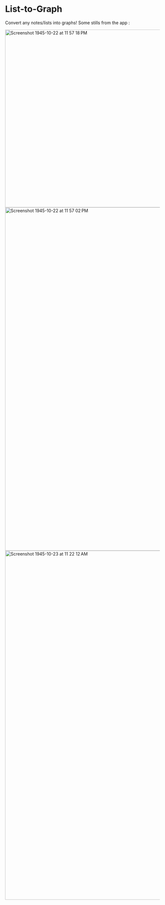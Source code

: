 # List-to-Graph
Convert any notes/lists into graphs!
Some stills from the app :

<img width="578" alt="Screenshot 1945-10-22 at 11 57 18 PM" src="https://github.com/Astle-sudo/list-to-graph/assets/67687557/4625d42c-d6f1-4036-8f2d-77f49ca40d94">
<img width="1116" alt="Screenshot 1945-10-22 at 11 57 02 PM" src="https://github.com/Astle-sudo/list-to-graph/assets/67687557/9d12f088-160b-4139-a4c5-cbbb9502d5f0">
<img width="1135" alt="Screenshot 1945-10-23 at 11 22 12 AM" src="https://github.com/Astle-sudo/list-to-graph/assets/67687557/3f3397cf-0f5e-402f-acbb-d15482449715">
